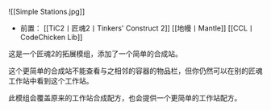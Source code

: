 ![[Simple Stations.jpg]]
- 前置：
 [[TiC2丨匠魂2丨Tinkers' Construct 2]]
 [[地幔丨Mantle]]
 [[CCL丨CodeChicken Lib]]

这是一个匠魂2的拓展模组，添加了一个简单的合成站。

这个更简单的合成站不能查看与之相邻的容器的物品栏，但你仍然可以在别的匠魂工作站中看到这个工作站。

此模组会覆盖原来的工作站合成配方，也会提供一个更简单的工作站配方。